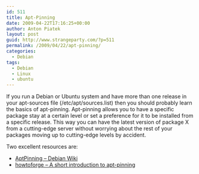```yaml
---
id: 511
title: Apt-Pinning
date: 2009-04-22T17:16:25+00:00
author: Anton Piatek
layout: post
guid: http://www.strangeparty.com/?p=511
permalink: /2009/04/22/apt-pinning/
categories:
  - Debian
tags:
  - Debian
  - Linux
  - ubuntu
---
```

If you run a Debian or Ubuntu system and have more than one release in your apt-sources file (/etc/apt/sources.list) then you should probably learn the basics of apt-pinning. Apt-pinning allows you to have a specific package stay at a certain level or set a preference for it to be installed from a specific release. This way you can have the latest version of package X from a cutting-edge server without worrying about the rest of your packages moving up to cutting-edge levels by accident.

Two excellent resources are:

  * [AptPinning &#8211; Debian Wiki](http://wiki.debian.org/AptPinning)
  * [howtoforge &#8211; A short introduction to apt-pinning](http://www.howtoforge.com/a-short-introduction-to-apt-pinning)